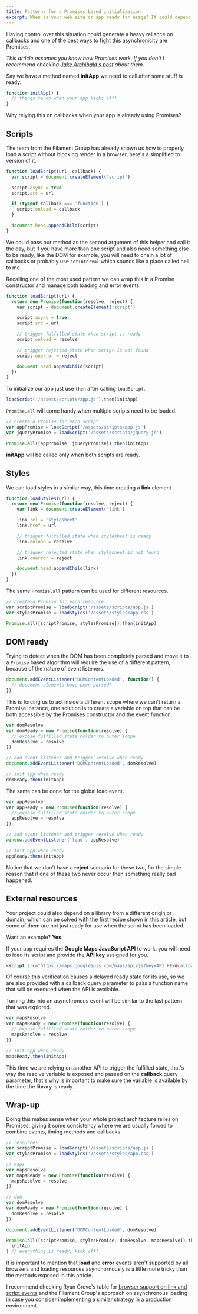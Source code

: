 ```yaml
---
title: Patterns for a Promises based initialization
excerpt: When is your web site or app ready for usage? It could depend on scripts and styles being loaded, it might need an external API to be accessible, or all of them together.
---
```


Having control over this situation could generate a heavy reliance on callbacks and one of the best ways to fight this asynchronicity are Promises.

_This article assumes you know how Promises work. If you don't I recommend checking [Jake Archibald's post][1] about them._

Say we have a method named **initApp** we need to call after some stuff is ready.

```js
function initApp() {
  // things to do when your app kicks off!
}
```

Why relying this on callbacks when your app is already using Promises?

## Scripts

The team from the Filament Group has already shown us how to properly load a script without blocking render in a browser, here's a simplified to version of it.

```js
function loadScript(url, callback) {
  var script = document.createElement('script')

  script.async = true
  script.src = url

  if (typeof callback === 'function') {
    script.onload = callback
  }

  document.head.appendChild(script)
}
```

We could pass our method as the second argument of this helper and call it the day, but if you have more than one script and also need something else to be ready, like the DOM for example, you will need to chain a lot of callbacks or probably use `setInterval` which sounds like a place called hell to me.

Recalling one of the most used pattern we can wrap this in a Promise constructor and manage both loading and error events.

```js
function loadScript(url) {
  return new Promise(function(resolve, reject) {
    var script = document.createElement('script')

    script.async = true
    script.src = url

    // trigger fulfilled state when script is ready
    script.onload = resolve

    // trigger rejected state when script is not found
    script.onerror = reject

    document.head.appendChild(script)
  })
}
```

To initialize our app just use `then` after calling `loadScript`.

```js
loadScript('/assets/scripts/app.js').then(initApp)
```

`Promise.all` will come handy when multiple scripts need to be loaded.

```js
// create a Promise for each script
var appPromise = loadScript('/assets/scripts/app.js')
var jqueryPromise = loadScript('/assets/scripts/jquery.js')

Promise.all([appPromise, jqueryPromise]).then(initApp)
```

**initApp** will be called only when both scripts are ready.

## Styles

We can load styles in a similar way, this time creating a **link** element.

```js
function loadStyles(url) {
  return new Promise(function(resolve, reject) {
    var link = document.createElement('link')

    link.rel = 'stylesheet'
    link.href = url

    // trigger fulfilled state when stylesheet is ready
    link.onload = resolve

    // trigger rejected state when stylesheet is not found
    link.onerror = reject

    document.head.appendChild(link)
  })
}
```

The same `Promise.all` pattern can be used for different resources.

```js
// create a Promise for each resource
var scriptPromise = loadScript('/assets/scripts/app.js')
var stylesPromise = loadStyles('/assets/styles/app.css')

Promise.all([scriptPromise, stylesPromise]).then(initApp)
```

## DOM ready

Trying to detect when the DOM has been completely parsed and move it to a `Promise` based algorithm will require the use of a different pattern, because of the nature of event listeners.

```js
document.addEventListener('DOMContentLoaded', function() {
  // document elements have been parsed!
})
```

This is forcing us to act inside a different scope where we can't return a Promise instance, one solution is to create a variable on top that can be both accessible by the Promises constructor and the event function.

```js
var domResolve
var domReady = new Promise(function(resolve) {
  // expose fulfilled state holder to outer scope
  domResolve = resolve
})

// add event listener and trigger resolve when ready
document.addEventListener('DOMContentLoaded', domResolve)

// init app when ready
domReady.then(initApp)
```

The same can be done for the global load event.

```js
var appResolve
var appReady = new Promise(function(resolve) {
  // expose fulfilled state holder to outer scope
  appResolve = resolve
})

// add event listener and trigger resolve when ready
window.addEventListener('load', appResolve)

// init app when ready
appReady.then(initApp)
```

Notice that we don't have a **reject** scenario for these two, for the simple reason that if one of these two never occur then something really bad happened.

## External resources

Your project could also depend on a library from a different origin or domain, which can be solved with the first recipe shown in this article, but some of them are not just ready for use when the script has been loaded.

Want an example? **Yes**.

If your app requires the **Google Maps JavaScript API** to work, you will need to load its script and provide the **API key** assigned for you.

```html
<script src="https://maps.googleapis.com/maps/api/js?key=API_KEY&callback=mapsResolve"></script>
```

Of course this verification causes a delayed ready state for its use, so we are also provided with a callback query parameter to pass a function name that will be executed when the API is available.

Turning this into an asynchronous event will be similar to the last pattern that was explored.

```js
var mapsResolve
var mapsReady = new Promise(function(resolve) {
  // expose fulfilled state holder to outer scope
  mapsResolve = resolve
})

// init app when ready
mapsReady.then(initApp)
```

This time we are relying on another API to trigger the fulfilled state, that's way the resolve variable is exposed and passed on the **callback** query parameter, that's why is important to make sure the variable is available by the time the library is ready.

## Wrap-up

Doing this makes sense when your whole project architecture relies on Promises, giving it some consistency where we are usually forced to combine events, timing methods and callbacks.

```js
// resources
var scriptPromise = loadScript('/assets/scripts/app.js')
var stylesPromise = loadStyles('/assets/styles/app.css')

// maps
var mapsResolve
var mapsReady = new Promise(function(resolve) {
  mapsResolve = resolve
})

// dom
var domResolve
var domReady = new Promise(function(resolve) {
  domResolve = resolve
})

document.addEventListener('DOMContentLoaded', domResolve)

Promise.all([scriptPromise, stylesPromise, domResolve, mapsResolve]).then(
  initApp
) // everything is ready, kick off!
```

It is important to mention that **load** and **error** events aren't supported by all browsers and loading resources asynchornously is a little more tricky than the methods exposed in this article.

I recommend checking Ryan Grove's table for [browser support on link and script events][2] and the Filament Group's approach on asynchronous loading in case you consider implementing a similar strategy in a production environment.

[1]: http://www.html5rocks.com/en/tutorials/es6/promises/
[2]: https://pie.gd/test/script-link-events/
